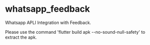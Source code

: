 # whatsapp_feedback

Whatsapp APLI Integration with Feedback.

Please use the command 'flutter build apk --no-sound-null-safety' to extract the apk.

